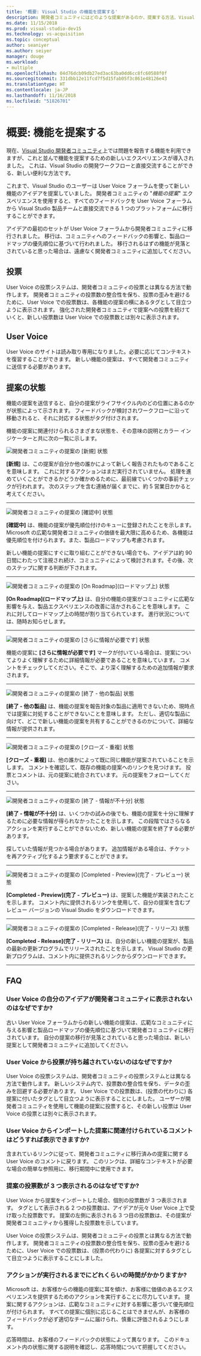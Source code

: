 ```yaml
---
title: '概要: Visual Studio の機能を提案する'
description: 開発者コミュニティにはどのような提案があるのか、提案する方法、Visual Studio のロードマップで提案がどのように Microsoft に使用されるのかについて説明します
ms.date: 11/15/2018
ms.prod: visual-studio-dev15
ms.technology: vs-acquisition
ms.topic: conceptual
author: seaniyer
ms.author: seiyer
manager: douge
ms.workload:
- multiple
ms.openlocfilehash: 04d76dcb09db27ed3ac63ba0dd6cc8fc60588f0f
ms.sourcegitcommit: 331dbb12e11fcd7f5d15fab05f3c861e48126e43
ms.translationtype: HT
ms.contentlocale: ja-JP
ms.lasthandoff: 11/16/2018
ms.locfileid: "51826701"
---
```

# <a name="overview-suggest-a-feature"></a>概要: 機能を提案する

現在、[Visual Studio 開発者コミュニティ](https://developercommunity.visualstudio.com)上では問題を報告する機能を利用できますが、これと並んで機能を提案するための新しいエクスペリエンスが導入されました。 これは、Visual Studio の開発ワークフローと直接交流することができる、新しい便利な方法です。

これまで、Visual Studio のユーザーは User Voice フォーラムを使って新しい機能のアイデアを提案していました。 開発者コミュニティの "*機能の提案*" エクスペリエンスを使用すると、すべてのフィードバックを User Voice フォーラムから Visual Studio 製品チームと直接交流できる 1 つのプラットフォームに移行することができます。  

アイデアの最初のセットが User Voice フォーラムから開発者コミュニティに移行されました。 移行は、コミュニティへのフィードバックの影響と、製品ロードマップの優先順位に基づいて行われました。 移行されるはずの機能が見落とされていると思った場合は、遠慮なく開発者コミュニティに追加してください。

## <a name="votes"></a>投票

User Voice の投票システムは、開発者コミュニティの投票とは異なる方法で動作します。 開発者コミュニティの投票数の整合性を保ち、投票の歪みを避けるために、User Voice での投票数は、各機能の提案の横にあるタグとして目立つように表示されます。 強化された開発者コミュニティで提案への投票を続けていくと、新しい投票数は User Voice での投票数とは別々に表示されます。  

## <a name="user-voice"></a>User Voice

User Voice のサイトは読み取り専用になりました。必要に応じてコンテキストを復習することができます。 新しい機能の提案は、すべて開発者コミュニティに送信する必要があります。

## <a name="suggestion-status"></a>提案の状態

機能の提案を送信すると、自分の提案がライフサイクル内のどの位置にあるのかが状態によって示されます。 フィードバックが検討されワークフローに沿って移動されると、それに対応する状態がタグ付けされます。

機能の提案に関連付けられるさまざまな状態を、その意味の説明とカラー インジケーターと共に次の一覧に示します。

![開発者コミュニティの提案の [新規] 状態](../ide/media/SuggestStates/New.jpg)

**[新規]** は、この提案が自分か他の誰かによって新しく報告されたものであることを意味します。 これに対するアクションはまだ実行されていません。 処理を進めていくことができるかどうか確かめるために、最前線でいくつかの事前チェックが行われます。 次のステップを含む連絡が届くまでに、約 5 営業日かかると考えてください。

- - -

![開発者コミュニティの提案の [確認中] 状態](../ide/media/SuggestStates/UnderReview.jpg)

**[確認中]** は、機能の提案が優先順位付けのキューに登録されたことを示します。 Microsoft の広範な開発者コミュニティの価値を最大限に高めるため、各機能は優先順位を付けられます。また、製品ロードマップも考慮されます。

新しい機能の提案にすぐに取り組むことができない場合でも、アイデアは約 90 日間にわたって注視され続け、コミュニティによって検討されます。その後、次のステップに関する判断が下されます。

- - -

![開発者コミュニティの提案の [On Roadmap]\(ロードマップ上\) 状態](../ide/media/SuggestStates/OnRoadmap.jpg)

**[On Roadmap]\(ロードマップ上\)** は、自分の機能の提案がコミュニティに広範な影響を与え、製品エクスペリエンスの改善に活かされることを意味します。 これに対してロードマップ上の時間が割り当てられています。 進行状況については、随時お知らせします。

- - -

![開発者コミュニティの提案の [さらに情報が必要です] 状態](../ide/media/SuggestStates/NeedMoreInfo.jpg)

機能の提案に **[さらに情報が必要です]** マークが付いている場合は、提案についてよりよく理解するために詳細情報が必要であることを意味しています。 コメントをチェックしてください。そこで、より深く理解するための追加情報が要求されます。

- - -

![開発者コミュニティの提案の [終了 - 他の製品] 状態](../ide/media/SuggestStates/ClosedOtherProduct.jpg)

**[終了 - 他の製品]** は、機能の提案を報告対象の製品に適用できないため、現時点では提案に対処することができないことを意味します。 ただし、適切な製品に向けて、どこで新しい機能の提案を共有することができるのかについて、詳細な情報が提供されます。

- - -

![開発者コミュニティの提案の [クローズ - 重複] 状態](../ide/media/SuggestStates/ClosedDuplicate.jpg)

**[クローズ - 重複]** は、他の誰かによって既に同じ機能が提案されていることを示します。 コメントを確認して、既存の機能の提案へのリンクを見つけます。 投票とコメントは、元の提案に統合されています。 元の提案をフォローしてください。

- - -

![開発者コミュニティの提案の [終了 - 情報が不十分] 状態](../ide/media/SuggestStates/ClosedNotEnoughInfo.jpg) 

**[終了 - 情報が不十分]** は、いくつかの試みの後でも、機能の提案を十分に理解するために必要な情報が得られなかったことを示します。 この段階ではさらなるアクションを実行することができないため、新しい機能の提案を終了する必要があります。

探していた情報が見つかる場合があります。 追加情報がある場合は、チケットを再アクティブ化するよう要求することができます。

- - -

![開発者コミュニティの提案の [Completed - Preview]\(完了 - プレビュー\) 状態](../ide/media/SuggestStates/CompletedPreview.jpg)

**[Completed - Preview]\(完了 - プレビュー\)** は、提案した機能が実装されたことを示します。 コメント内に提供されるリンクを使用して、自分の提案を含むプレビュー バージョンの Visual Studio をダウンロードできます。

- - -

![開発者コミュニティの提案の [Completed - Release]\(完了 - リリース\) 状態](../ide/media/SuggestStates/CompletedRelease.jpg)

**[Completed - Release]\(完了 - リリース\)** は、自分の新しい機能の提案が、製品の最新の更新プログラムでリリースされたことを示します。 Visual Studio の更新プログラムは、コメント内に提供されるリンクからダウンロードできます。

- - -

## <a name="faq"></a>FAQ

### <a name="why-cant-i-see-my-user-voice-idea-in-developer-community"></a>User Voice の自分のアイデアが開発者コミュニティに表示されないのはなぜですか?

古い User Voice フォーラムからの新しい機能の提案は、広範なコミュニティに与える影響と製品ロードマップの優先順位に基づいて開発者コミュニティに移行されています。 自分の提案の移行が見落とされていると思った場合は、新しい提案として開発者コミュニティに追加してください。

### <a name="why-have-the-votes-not-been-carried-over-from-user-voice"></a>User Voice から投票が持ち越されていないのはなぜですか?

User Voice の投票システムは、開発者コミュニティの投票システムとは異なる方法で動作します。 新しいシステム内で、投票数の整合性を保ち、データの歪みを回避する必要があります。 User Voice での投票数は、(投票の代わりに) 各提案に付いたタグとして目立つように表示することにしました。 ユーザーが開発者コミュニティを使用して機能の提案に投票すると、その新しい投票は User Voice の投票とは別々に表示されます。

### <a name="where-can-i-see-comments-associated-with-the-suggestions-imported-from-user-voice"></a>User Voice からインポートした提案に関連付けられているコメントはどうすれば表示できますか?

含まれているリンクに従って、開発者コミュニティに移行済みの提案に関する User Voice のコメントに戻ります。 このリンクは、詳細なコンテキストが必要な場合の簡単な参照用に、移行期間中に使用できます。

### <a name="why-can-i-see-three-vote-counts-for-a-suggestion"></a>提案の投票数が 3 つ表示されるのはなぜですか?

User Voice から提案をインポートした場合、個別の投票数が 3 つ表示されます。 タグとして表示される 2 つの投票数は、アイデアが元々 User Voice 上で受け取った投票数です。 提案の左側に表示される 3 つ目の投票数は、その提案が開発者コミュニティから獲得した投票数を示しています。

User Voice の投票システムは、開発者コミュニティの投票とは異なる方法で動作します。 開発者コミュニティの投票数の整合性を保ち、投票の歪みを避けるために、User Voice での投票数は、(投票の代わりに) 各提案に対するタグとして目立つように表示することにしました。

### <a name="how-long-can-i-expect-actions-to-take"></a>アクションが実行されるまでにどれくらいの時間がかかりますか?

Microsoft は、お客様からの機能の提案に耳を傾け、お客様に価値のあるエクスペリエンスを提供するためのアクションを実行することに尽力しています。 提案に関するアクションは、広範なコミュニティに対する影響に基づいて優先順位が付けられます。 すべての提案に個別に応じることはできませんが、お客様のフィードバックが必ず適切なチームに届けられ、慎重に評価されるようにします。

応答時間は、お客様のフィードバックの状態によって異なります。 このドキュメント内の状態に関する説明を確認し、応答時間について把握してください。
